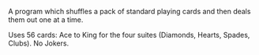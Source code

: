 A program which shuffles a pack of standard playing cards and then deals them out one at a time.

Uses 56 cards: Ace to King for the four suites (Diamonds, Hearts, Spades, Clubs). No Jokers.
